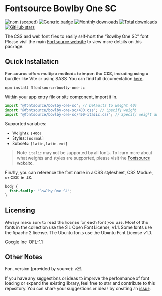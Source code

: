 # Fontsource Bowlby One SC

[![npm (scoped)](https://img.shields.io/npm/v/@fontsource/bowlby-one-sc?color=brightgreen)](https://www.npmjs.com/package/@fontsource/bowlby-one-sc) [![Generic badge](https://img.shields.io/badge/fontsource-passing-brightgreen)](https://github.com/fontsource/fontsource) [![Monthly downloads](https://badgen.net/npm/dm/@fontsource/bowlby-one-sc)](https://github.com/fontsource/fontsource) [![Total downloads](https://badgen.net/npm/dt/@fontsource/bowlby-one-sc)](https://github.com/fontsource/fontsource) [![GitHub stars](https://img.shields.io/github/stars/fontsource/fontsource.svg?style=social&label=Star)](https://github.com/fontsource/fontsource/stargazers)

The CSS and web font files to easily self-host the “Bowlby One SC” font. Please visit the main [Fontsource website](https://fontsource.org/fonts/bowlby-one-sc) to view more details on this package.

## Quick Installation

Fontsource offers multiple methods to import the CSS, including using a bundler like Vite or using SASS. You can find full documentation [here](https://fontsource.org/docs/getting-started/introduction).

```javascript
npm install @fontsource/bowlby-one-sc
```

Within your app entry file or site component, import it in.

```javascript
import "@fontsource/bowlby-one-sc"; // Defaults to weight 400
import "@fontsource/bowlby-one-sc/400.css"; // Specify weight
import "@fontsource/bowlby-one-sc/400-italic.css"; // Specify weight and style
```

Supported variables:
- Weights: `[400]`
- Styles: `[normal]`
- Subsets: `[latin,latin-ext]`

> Note: `italic` may not be supported by all fonts. To learn more about what weights and styles are supported, please visit the [Fontsource website](https://fontsource.org/fonts/bowlby-one-sc).

Finally, you can reference the font name in a CSS stylesheet, CSS Module, or CSS-in-JS.

```css
body {
  font-family: "Bowlby One SC";
}
```

## Licensing
Always make sure to read the license for each font you use. Most of the fonts in the collection use the SIL Open Font License, v1.1. Some fonts use the Apache 2 license. The Ubuntu fonts use the Ubuntu Font License v1.0.

Google Inc.
[OFL-1.1](http://scripts.sil.org/OFL)

## Other Notes
Font version (provided by source): `v25`.

If you have any suggestions or ideas to improve the performance of font loading or expand the existing library, feel free to star and contribute to this repository. You can share your suggestions or ideas by creating an [issue](https://github.com/fontsource/fontsource/issues).